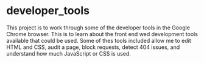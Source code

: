 # developer_tools

This project is to work through some of the developer tools in the Google Chrome browser. This is to learn about the front end wed development tools available that could be used. Some of thes tools included allow me to edit HTML and CSS, audit a page, block requests, detect 404 issues, and understand how much JavaScript or CSS is used.
